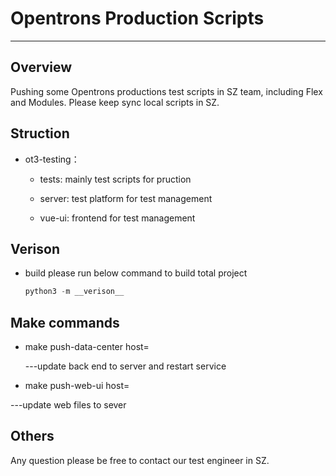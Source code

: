 # Opentrons Production Scripts

***

## Overview

Pushing some Opentrons productions test scripts in SZ team, including Flex and Modules. Please keep sync local scripts in SZ.

## Struction

- ot3-testing：
  
  - tests:
    mainly test scripts for pruction
  
  - server:
    test platform for test management
  
  - vue-ui:
    frontend for test management

## Verison

- build
  please run below command to build total project
  
  ```python
  python3 -m __verison__
  ```

## Make commands

- make push-data-center host=<ip>
  
  ---update back end to server and restart service
-  make push-web-ui host=<ip>
  
  ---update web files to sever
  
  

## Others

Any question please be free to contact our test engineer in SZ.
